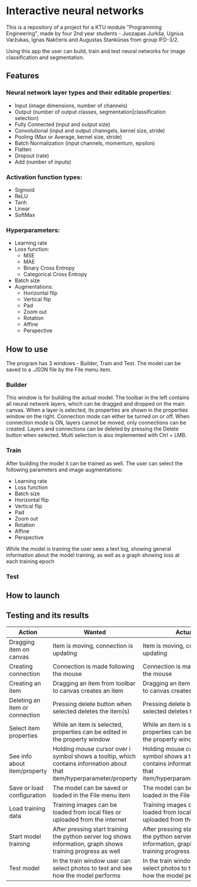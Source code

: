 # Interactive neural networks
This is a repository of a project for a KTU module "Programming Engineering", made by four 2nd year students - Juozapas Jurkša, Ugnius Varžukas, Ignas Nakčeris and Augustas Stankūnas from group IFD-3/2. 

Using this app the user can build, train and test neural networks for image classification and segmentation.

## Features

### Neural network layer types and their editable properties:
- Input (image dimensions, number of channels)
- Output (number of output classes, segmentation|classification selection)
- Fully Connected (input and output size)
- Convolutional (input and output channgels, kernel size, stride)
- Pooling (Max or Average, kernel size, stride)
- Batch Normalization (input channels, momentum, epsilon)
- Flatten
- Dropout (rate)
- Add (number of inputs)

### Activation function types:
- Sigmoid
- ReLU
- Tanh
- Linear
- SoftMax

### Hyperparameters:
- Learning rate
- Loss function:
  - MSE
  - MAE
  - Binary Cross Entropy
  - Categorical Cross Entropy
- Batch size
- Augmentations:
  - Horizontal flip
  - Vertical flip
  - Pad
  - Zoom out
  - Rotation
  - Affine
  - Perspective

## How to use

The program has 3 windows - Builder, Train and Test. The model can be saved to a .JSON file by the File menu item.

### Builder

This window is for building the actual model. The toolbar in the left contains all neural network layers, which can be dragged and dropped on the main canvas. When a layer is selected, its properties are shown in the properties window on the right. Connection mode can either be turned on or off. When connection mode is ON, layers cannot be moved, only connections can be created. Layers and connections can be deleted by pressing the Delete button when selected. Multi selection is also implemented with Ctrl + LMB.

### Train

After building the model it can be trained as well. The user can select the following parameters and image augmentations:
- Learning rate
- Loss function
- Batch size
- Horizontal flip
- Vertical flip
- Pad
- Zoom out
- Rotation
- Affine
- Perspective

While the model is training the user sees a text log, showing general information about the model training, as well as a graph showing loss at each training epoch

### Test

## How to launch

## Testing and its results

| Action                          | Wanted                                                                                       | Actual                                                                                       |
|---------------------------------|----------------------------------------------------------------------------------------------|----------------------------------------------------------------------------------------------|
| Dragging item on canvas         | Item is moving, connection is updating                                                       | Item is moving, connection is updating                                                       |
| Creating connection             | Connection is made following the mouse                                                       | Connection is made following the mouse                                                       |
| Creating an item                | Dragging an item from toolbar to canvas creates an item                                      | Dragging an item from toolbar to canvas creates an item                                      |
| Deleting an item or connection  | Pressing delete button when selected deletes the item(s)                                     | Pressing delete button when selected deletes the item(s)                                     |
| Select item properties          | While an item is selected, properties can be edited in the property window                   | While an item is selected, properties can be edited in the property window                   |
| See info about item/property    | Holding mouse cursor over i symbol shows a tooltip, which contains information about that item/hyperparameter/property | Holding mouse cursor over i symbol shows a tooltip, which contains information about that item/hyperparameter/property |
| Save or load configuration      | The model can be saved or loaded in the File menu item                                       | The model can be saved or loaded in the File menu item                                       |
| Load training data              | Training images can be loaded from local files or uploaded from the internet                 | Training images can be loaded from local files or uploaded from the internet                 |
| Start model training            | After pressing start training the python server log shows information, graph shows training progress as well | After pressing start training the python server log shows information, graph shows training progress as well |
| Test model                      | In the train window user can select photos to test and see how the model performs            | In the train window user can select photos to test and see how the model performs            |

